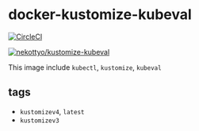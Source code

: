 # docker-kustomize-kubeval

[![CircleCI](https://circleci.com/gh/nekottyo/docker-kustomize-kubeval/tree/master.svg?style=svg)](https://circleci.com/gh/nekottyo/docker-kustomize-kubeval/tree/master)

[![nekottyo/kustomize-kubeval](http://dockeri.co/image/nekottyo/kustomize-kubeval)](https://hub.docker.com/r/nekottyo/kustomize-kubeval)

This image include `kubectl`, `kustomize`, `kubeval`

## tags
- `kustomizev4`, `latest`
- `kustomizev3`
